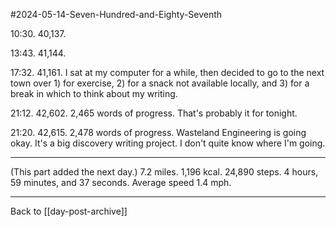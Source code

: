 #2024-05-14-Seven-Hundred-and-Eighty-Seventh

10:30.  40,137.

13:43.  41,144.

17:32.  41,161.  I sat at my computer for a while, then decided to go to the next town over 1) for exercise, 2) for a snack not available locally, and 3) for a break in which to think about my writing.

21:12.  42,602.  2,465 words of progress.  That's probably it for tonight.

21:20.  42,615.  2,478 words of progress.  Wasteland Engineering is going okay.  It's a big discovery writing project.  I don't quite know where I'm going.

---
(This part added the next day.)  7.2 miles.  1,196 kcal.  24,890 steps.  4 hours, 59 minutes, and 37 seconds.  Average speed 1.4 mph.

---
Back to [[day-post-archive]]